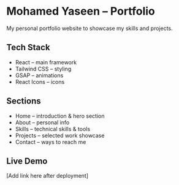 # Mohamed Yaseen – Portfolio

My personal portfolio website to showcase my skills and projects.

## Tech Stack
- React – main framework
- Tailwind CSS – styling
- GSAP – animations
- React Icons – icons

## Sections
- Home – introduction & hero section
- About – personal info
- Skills – technical skills & tools
- Projects – selected work showcase
- Contact – ways to reach me

## Live Demo
[Add link here after deployment]
